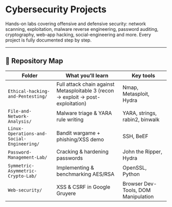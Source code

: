 # Cybersecurity Projects

Hands-on labs covering offensive and defensive security: network scanning, exploitation, malware reverse engineering, password auditing, cryptography, web-app hacking, social-engineering and more. Every project is fully documented step by step.

---

## 📂 Repository Map

| Folder | What you’ll learn | Key tools |
|--------|------------------|-----------|
| `Ethical-hacking-and-Pentesting/` | Full attack chain against Metasploitable 3 (recon → exploit → post-exploitation) | Nmap, Metasploit, Hydra |
| `File-and-Network-Analysis/` | Malware triage & YARA rule writing | YARA, strings, rabin2, binwalk |
| `Linux-Operations-and-Social-Engineering/` | Bandit wargame + phishing/XSS demo | SSH, BeEF |
| `Password-Management-Lab/` | Cracking & hardening passwords | John the Ripper, Hydra |
| `Symmetric-Asymmetric-Crypto-Lab/` | Implementing & benchmarking AES/RSA | OpenSSL, Python |
| `Web-security/` | XSS & CSRF in Google Gruyere | Browser Dev-Tools, DOM Manipulation |

